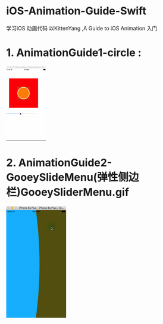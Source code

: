 # iOS-Animation-Guide-Swift
学习iOS 动画代码 以KittenYang ,A Guide to iOS Animation 入门

# 1. AnimationGuide1-circle :
 ![image](https://github.com/Barry-Wang/iOS-Animation-Guide-Swift/blob/master/images/circle.gif)
 
# 2. AnimationGuide2-GooeySlideMenu(弹性侧边栏)GooeySliderMenu.gif
![image](https://github.com/Barry-Wang/iOS-Animation-Guide-Swift/blob/master/images/GooeySliderMenu.gif)
